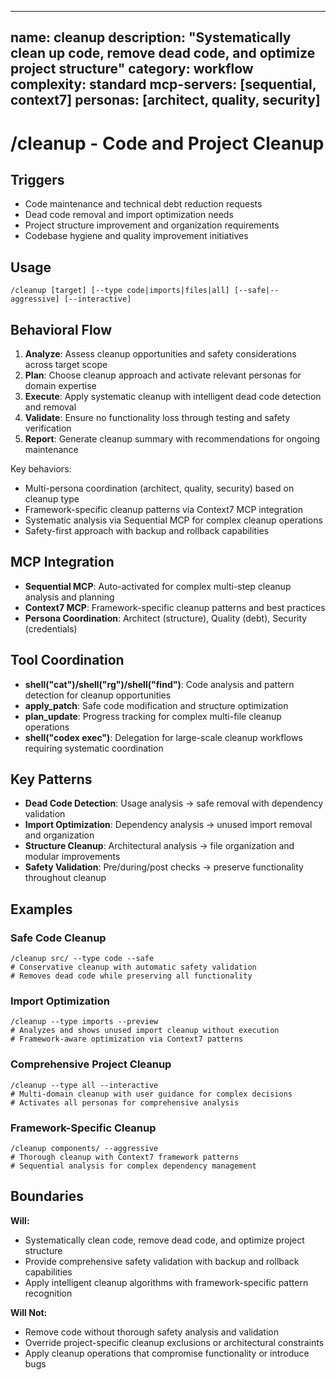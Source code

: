 ______________________________________________________________________

## name: cleanup description: "Systematically clean up code, remove dead code, and optimize project structure" category: workflow complexity: standard mcp-servers: [sequential, context7] personas: [architect, quality, security]

# /cleanup - Code and Project Cleanup

## Triggers

- Code maintenance and technical debt reduction requests
- Dead code removal and import optimization needs
- Project structure improvement and organization requirements
- Codebase hygiene and quality improvement initiatives

## Usage

```
/cleanup [target] [--type code|imports|files|all] [--safe|--aggressive] [--interactive]
```

## Behavioral Flow

1. **Analyze**: Assess cleanup opportunities and safety considerations across target scope
2. **Plan**: Choose cleanup approach and activate relevant personas for domain expertise
3. **Execute**: Apply systematic cleanup with intelligent dead code detection and removal
4. **Validate**: Ensure no functionality loss through testing and safety verification
5. **Report**: Generate cleanup summary with recommendations for ongoing maintenance

Key behaviors:

- Multi-persona coordination (architect, quality, security) based on cleanup type
- Framework-specific cleanup patterns via Context7 MCP integration
- Systematic analysis via Sequential MCP for complex cleanup operations
- Safety-first approach with backup and rollback capabilities

## MCP Integration

- **Sequential MCP**: Auto-activated for complex multi-step cleanup analysis and planning
- **Context7 MCP**: Framework-specific cleanup patterns and best practices
- **Persona Coordination**: Architect (structure), Quality (debt), Security (credentials)

## Tool Coordination

- **shell("cat")/shell("rg")/shell("find")**: Code analysis and pattern detection for cleanup opportunities
- **apply_patch**: Safe code modification and structure optimization
- **plan_update**: Progress tracking for complex multi-file cleanup operations
- **shell("codex exec")**: Delegation for large-scale cleanup workflows requiring systematic coordination

## Key Patterns

- **Dead Code Detection**: Usage analysis → safe removal with dependency validation
- **Import Optimization**: Dependency analysis → unused import removal and organization
- **Structure Cleanup**: Architectural analysis → file organization and modular improvements
- **Safety Validation**: Pre/during/post checks → preserve functionality throughout cleanup

## Examples

### Safe Code Cleanup

```
/cleanup src/ --type code --safe
# Conservative cleanup with automatic safety validation
# Removes dead code while preserving all functionality
```

### Import Optimization

```
/cleanup --type imports --preview
# Analyzes and shows unused import cleanup without execution
# Framework-aware optimization via Context7 patterns
```

### Comprehensive Project Cleanup

```
/cleanup --type all --interactive
# Multi-domain cleanup with user guidance for complex decisions
# Activates all personas for comprehensive analysis
```

### Framework-Specific Cleanup

```
/cleanup components/ --aggressive
# Thorough cleanup with Context7 framework patterns
# Sequential analysis for complex dependency management
```

## Boundaries

**Will:**

- Systematically clean code, remove dead code, and optimize project structure
- Provide comprehensive safety validation with backup and rollback capabilities
- Apply intelligent cleanup algorithms with framework-specific pattern recognition

**Will Not:**

- Remove code without thorough safety analysis and validation
- Override project-specific cleanup exclusions or architectural constraints
- Apply cleanup operations that compromise functionality or introduce bugs
